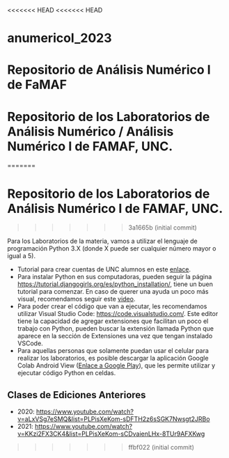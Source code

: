 <<<<<<< HEAD
<<<<<<< HEAD
# anumericoI_2023
Repositorio de Análisis Numérico I de FaMAF
=======
# Repositorio de los Laboratorios de Análisis Numérico / Análisis Numérico I de FAMAF, UNC.
=======
# Repositorio de los Laboratorios de Análisis Numérico I de FAMAF, UNC.
>>>>>>> 3a1665b (initial commit)

Para los Laboratorios de la materia, vamos a utilizar el lenguaje de programación Python 3.X (donde X puede ser cualquier número mayor o igual a 5).

- Tutorial para crear cuentas de UNC alumnos en este [enlace](https://drive.google.com/file/d/11nR71cR_xZZSinTbtU7BlExpZlywc0LO/view?usp=sharing).
- Para instalar Python en sus computadoras, pueden seguir la página https://tutorial.djangogirls.org/es/python_installation/, tiene un buen tutorial para comenzar. En caso de querer una ayuda un poco más visual, recomendamos seguir este [video](https://www.youtube.com/watch?v=9fNKy9zOPkg).
- Para poder crear el código que van a ejecutar, les recomendamos utilizar Visual Studio Code: https://code.visualstudio.com/. Este editor tiene la capacidad de agregar extensiones que facilitan un poco el trabajo con Python, pueden buscar la extensión llamada Python que aparece en la sección de Extensiones una vez que tengan instalado VSCode.
- Para aquellas personas que solamente puedan usar el celular para realizar los laboratorios, es posible descargar la aplicación Google Colab Android View ([Enlace a Google Play](https://play.google.com/store/apps/details?id=com.WeDevelopinPk.colabandroidwebview)), que les permite utilizar y ejecutar código Python en celdas.

## Clases de Ediciones Anteriores

- 2020: https://www.youtube.com/watch?v=aLxVSg7eSMQ&list=PLPisXeKom-sDFTH2z6sSGK7Nwsgt2JRBo
- 2021: https://www.youtube.com/watch?v=KKzi2FX3CK4&list=PLPisXeKom-sCDvaienLHx-8TUr9AFXKwg
>>>>>>> ffbf022 (initial commit)
